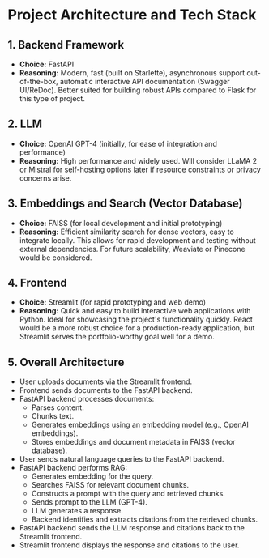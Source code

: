 
# Project Architecture and Tech Stack

## 1. Backend Framework
- **Choice:** FastAPI
- **Reasoning:** Modern, fast (built on Starlette), asynchronous support out-of-the-box, automatic interactive API documentation (Swagger UI/ReDoc). Better suited for building robust APIs compared to Flask for this type of project.

## 2. LLM
- **Choice:** OpenAI GPT-4 (initially, for ease of integration and performance)
- **Reasoning:** High performance and widely used. Will consider LLaMA 2 or Mistral for self-hosting options later if resource constraints or privacy concerns arise.

## 3. Embeddings and Search (Vector Database)
- **Choice:** FAISS (for local development and initial prototyping)
- **Reasoning:** Efficient similarity search for dense vectors, easy to integrate locally. This allows for rapid development and testing without external dependencies. For future scalability, Weaviate or Pinecone would be considered.

## 4. Frontend
- **Choice:** Streamlit (for rapid prototyping and web demo)
- **Reasoning:** Quick and easy to build interactive web applications with Python. Ideal for showcasing the project's functionality quickly. React would be a more robust choice for a production-ready application, but Streamlit serves the portfolio-worthy goal well for a demo.

## 5. Overall Architecture
- User uploads documents via the Streamlit frontend.
- Frontend sends documents to the FastAPI backend.
- FastAPI backend processes documents:
    - Parses content.
    - Chunks text.
    - Generates embeddings using an embedding model (e.g., OpenAI embeddings).
    - Stores embeddings and document metadata in FAISS (vector database).
- User sends natural language queries to the FastAPI backend.
- FastAPI backend performs RAG:
    - Generates embedding for the query.
    - Searches FAISS for relevant document chunks.
    - Constructs a prompt with the query and retrieved chunks.
    - Sends prompt to the LLM (GPT-4).
    - LLM generates a response.
    - Backend identifies and extracts citations from the retrieved chunks.
- FastAPI backend sends the LLM response and citations back to the Streamlit frontend.
- Streamlit frontend displays the response and citations to the user.

